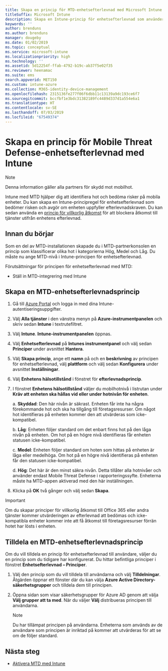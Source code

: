 ```yaml
---
title: Skapa en princip för MTD-enhetsefterlevnad med Microsoft Intune
titleSuffix: Microsoft Intune
description: Skapa en Intune-princip för enhetsefterlevnad som använder din MTD-partners hotnivåer för att bestämma om en mobil enhet ska få åtkomst till företagets resurser.
keywords: ''
author: brenduns
ms.author: brenduns
manager: dougeby
ms.date: 01/02/2019
ms.topic: conceptual
ms.service: microsoft-intune
ms.localizationpriority: high
ms.technology: ''
ms.assetid: 5d12254f-ffab-4792-b19c-ab37f5e02f35
ms.reviewer: heenamac
ms.suite: ems
search.appverid: MET150
ms.custom: intune-azure
ms.collection: M365-identity-device-management
ms.openlocfilehash: 2315136fe277f06f6dbb11c13139a9dc193ce6f7
ms.sourcegitcommit: bccfbf1e3bdc31382189fc4489d337d1a554e6a1
ms.translationtype: HT
ms.contentlocale: sv-SE
ms.lasthandoff: 07/03/2019
ms.locfileid: "67549374"
---
```

# <a name="create-mobile-threat-defense-mtd-device-compliance-policy-with-intune"></a>Skapa en princip för Mobile Threat Defense-enhetsefterlevnad med Intune

> [!NOTE] 
> Denna information gäller alla partners för skydd mot mobilhot.

Intune med MTD hjälper dig att identifiera hot och bedöma risker på mobila enheter. Du kan skapa en Intune-principregel för enhetsefterlevnad som bedömer risken och avgör om enheten uppfyller efterlevnadskraven. Du kan sedan använda en [princip för villkorlig åtkomst](create-conditional-access-intune.md) för att blockera åtkomst till tjänster utifrån enhetens efterlevnad.

## <a name="before-you-begin"></a>Innan du börjar

Som en del av MTD-installationen skapade du i MTD-partnerkonsolen en princip som klassificerar olika hot i kategorierna Hög, Medel och Låg. Du måste nu ange MTD-nivå i Intune-principen för enhetsefterlevnad.

Förutsättningar för principen för enhetsefterlevnad med MTD:

- Ställ in MTD-integrering med Intune

## <a name="to-create-an-mtd-device-compliance-policy"></a>Skapa en MTD-enhetsefterlevnadsprincip

1. Gå till [Azure Portal](https://portal.azure.com/) och logga in med dina Intune-autentiseringsuppgifter.

2. Välj **Alla tjänster** i den vänstra menyn på **Azure-instrumentpanelen** och skriv sedan **Intune** i textrutefiltret.

3. Välj **Intune**. **Intune-instrumentpanelen** öppnas.

4. Välj **Enhetsefterlevnad** på **Intunes instrumentpanel** och välj sedan **Principer** under avsnittet **Hantera**.

5. Välj **Skapa princip**, ange ett **namn** på och en **beskrivning** av principen för enhetsefterlevnad, välj **plattform** och välj sedan **Konfigurera** under avsnittet **Inställningar**.

6. Välj **Enhetens hälsotillstånd** i fönstret för **efterlevnadsprincip**.

7. I fönstret **Enhetens hälsotillstånd** väljer du mobilhotnivå i listrutan under **Kräv att enheten ska hållas vid eller under hotnivån för enheten**.

    a.  **Skyddad**: Den här nivån är säkrast. Enheten får inte ha några förekommande hot och ska ha tillgång till företagsresurser. Om något hot identifieras på enheten kommer den att utvärderas som icke-kompatibel.

    b.  **Låg**: Enheten följer standard om det enbart finns hot på den låga nivån på enheten. Om hot på en högre nivå identifieras får enheten statusen icke-kompatibel.

    c.  **Medel**: Enheten följer standard om hoten som hittas på enheten är låga eller medelhöga. Om hot på en högre nivå identifieras på enheten får den statusen icke-kompatibel.

    d.  **Hög**: Det här är den minst säkra nivån. Detta tillåter alla hotnivåer och använder endast Mobile Threat Defense i rapporteringssyfte. Enheterna måste ha MTD-appen aktiverad med den här inställningen.

8. Klicka på **OK** två gånger och välj sedan **Skapa**.

> [!IMPORTANT]
> Om du skapar principer för villkorlig åtkomst till Office 365 eller andra tjänster kommer utvärderingen av efterlevnad att bedömas och icke-kompatibla enheter kommer inte att få åtkomst till företagsresurser förrän hotet har lösts i enheten.

## <a name="to-assign-an-mtd-device-compliance-policy"></a>Tilldela en MTD-enhetsefterlevnadsprincip

Om du vill tilldela en princip för enhetsefterlevnad till användare, väljer du en princip som du tidigare har konfigurerat. Du hittar befintliga principer i fönstret **Enhetsefterlevnad – Principer**.

1. Välj den princip som du vill tilldela till användarna och välj **Tilldelningar**. Åtgärden öppnar ett fönster där du kan välja **Azure Active Directory-säkerhetsgrupper** och tilldela dem till principen.

2. Öppna sidan som visar säkerhetsgrupper för Azure AD genom att välja **Välj grupper att ta med**.  När du väljer **Välj** distribueras principen till användarna.

    > [!NOTE] 
    > Du har tillämpat principen på användarna. Enheterna som används av de användare som principen är inriktad på kommer att utvärderas för att se om de följer standard.

## <a name="next-steps"></a>Nästa steg

- [Aktivera MTD med Intune](mtd-connector-enable.md)
